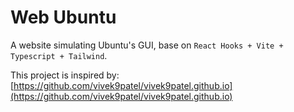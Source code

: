 # Web Ubuntu

A website simulating Ubuntu's GUI, base on `React Hooks + Vite + Typescript + Tailwind`.

This project is inspired by: [https://github.com/vivek9patel/vivek9patel.github.io](https://github.com/vivek9patel/vivek9patel.github.io)

